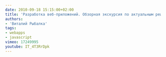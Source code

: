 ```yaml
---
date: 2010-09-18 15:15:00+02:00
title: 'Разработка веб-приложений. Обзорная экскурсия по актуальным решениям, библиотекам и техникам разработки на HTML и JavaScript'
authors:
- 'Виталий Рыбалка'
tags:
- webapps
- javascript
vimeo: 17249995
youtube: IT_4T3RrDpk
---
```


